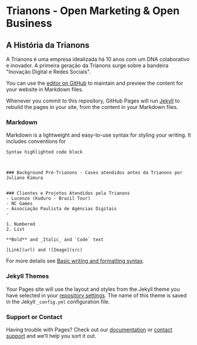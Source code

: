# Trianons - Open Marketing & Open Business

## A História da Trianons
A Trianons é uma empresa idealizada há 10 anos com um DNA colaborativo e inovador. A primeira geração da Trianons surge sobre a bandeira "Inovação Digital e Redes Sociais". 


You can use the [editor on GitHub](https://github.com/Trianons/Trianons/edit/main/docs/index.md) to maintain and preview the content for your website in Markdown files.

Whenever you commit to this repository, GitHub Pages will run [Jekyll](https://jekyllrb.com/) to rebuild the pages in your site, from the content in your Markdown files.

### Markdown

Markdown is a lightweight and easy-to-use syntax for styling your writing. It includes conventions for

```Valores
Syntax highlighted code block



### Background Pré-Trianons - Cases atendidos antes da Trianons por Juliano Kimura


### Clientes e Projetos Atendidos pela Trianons
- Lucenzo (Kuduro - Brazil Tour) 
- NC Games
- Associação Paulista de Agências Digitais
- 

1. Numbered
2. List

**Bold** and _Italic_ and `Code` text

[Link](url) and ![Image](src)
```

For more details see [Basic writing and formatting syntax](https://docs.github.com/en/github/writing-on-github/getting-started-with-writing-and-formatting-on-github/basic-writing-and-formatting-syntax).

### Jekyll Themes

Your Pages site will use the layout and styles from the Jekyll theme you have selected in your [repository settings](https://github.com/Trianons/Trianons/settings/pages). The name of this theme is saved in the Jekyll `_config.yml` configuration file.

### Support or Contact

Having trouble with Pages? Check out our [documentation](https://docs.github.com/categories/github-pages-basics/) or [contact support](https://support.github.com/contact) and we’ll help you sort it out.
